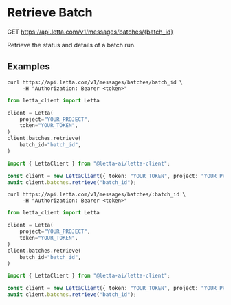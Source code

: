 # Retrieve Batch

GET https://api.letta.com/v1/messages/batches/{batch_id}

Retrieve the status and details of a batch run.

## Examples

```shell
curl https://api.letta.com/v1/messages/batches/batch_id \
     -H "Authorization: Bearer <token>"
```

```python
from letta_client import Letta

client = Letta(
    project="YOUR_PROJECT",
    token="YOUR_TOKEN",
)
client.batches.retrieve(
    batch_id="batch_id",
)

```

```typescript
import { LettaClient } from "@letta-ai/letta-client";

const client = new LettaClient({ token: "YOUR_TOKEN", project: "YOUR_PROJECT" });
await client.batches.retrieve("batch_id");

```

```shell
curl https://api.letta.com/v1/messages/batches/:batch_id \
     -H "Authorization: Bearer <token>"
```

```python
from letta_client import Letta

client = Letta(
    project="YOUR_PROJECT",
    token="YOUR_TOKEN",
)
client.batches.retrieve(
    batch_id="batch_id",
)

```

```typescript
import { LettaClient } from "@letta-ai/letta-client";

const client = new LettaClient({ token: "YOUR_TOKEN", project: "YOUR_PROJECT" });
await client.batches.retrieve("batch_id");

```